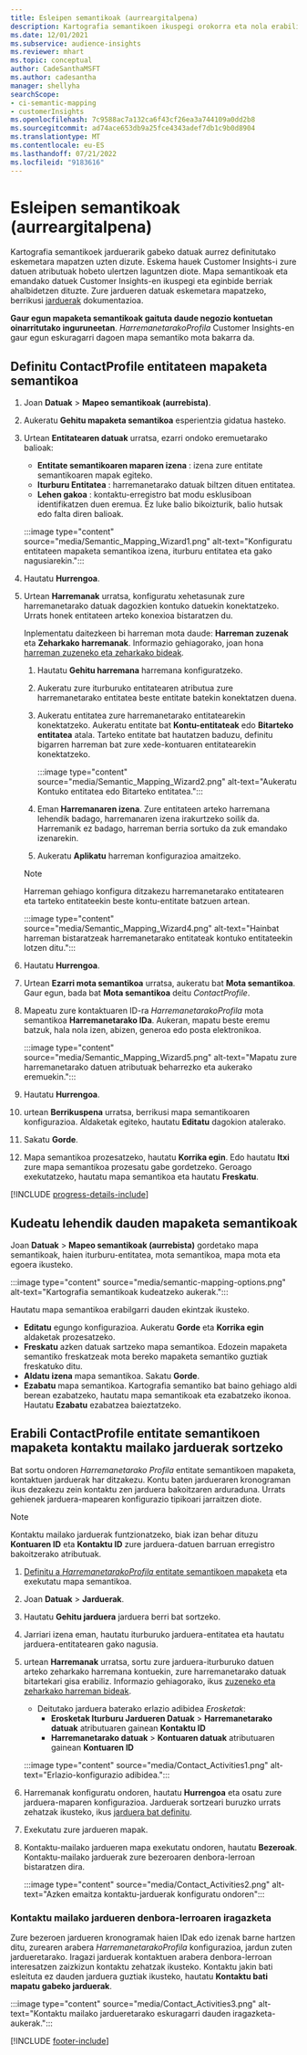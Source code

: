```yaml
---
title: Esleipen semantikoak (aurreargitalpena)
description: Kartografia semantikoen ikuspegi orokorra eta nola erabili.
ms.date: 12/01/2021
ms.subservice: audience-insights
ms.reviewer: mhart
ms.topic: conceptual
author: CadeSanthaMSFT
ms.author: cadesantha
manager: shellyha
searchScope:
- ci-semantic-mapping
- customerInsights
ms.openlocfilehash: 7c9588ac7a132ca6f43cf26ea3a744109a0dd2b8
ms.sourcegitcommit: ad74ace653db9a25fce4343adef7db1c9b0d8904
ms.translationtype: MT
ms.contentlocale: eu-ES
ms.lasthandoff: 07/21/2022
ms.locfileid: "9183616"
---
```

# <a name="semantic-mappings-preview"></a>Esleipen semantikoak (aurreargitalpena)

Kartografia semantikoek jarduerarik gabeko datuak aurrez definitutako eskemetara mapatzen uzten dizute. Eskema hauek Customer Insights-i zure datuen atributuak hobeto ulertzen laguntzen diote. Mapa semantikoak eta emandako datuek Customer Insights-en ikuspegi eta eginbide berriak ahalbidetzen dituzte. Zure jardueren datuak eskemetara mapatzeko, berrikusi [jarduerak](activities.md) dokumentazioa.

**Gaur egun mapaketa semantikoak gaituta daude negozio kontuetan oinarritutako inguruneetan**. *HarremanetarakoProfila* Customer Insights-en gaur egun eskuragarri dagoen mapa semantiko mota bakarra da.

## <a name="define-a-contactprofile-semantic-entity-mapping"></a>Definitu ContactProfile entitateen mapaketa semantikoa

1. Joan **Datuak** > **Mapeo semantikoak (aurrebista)**.

1. Aukeratu **Gehitu mapaketa semantikoa** esperientzia gidatua hasteko.

1. Urtean **Entitatearen datuak** urratsa, ezarri ondoko eremuetarako balioak:

   - **Entitate semantikoaren maparen izena** : izena zure entitate semantikoaren mapak egiteko.
   - **Iturburu Entitatea** : harremanetarako datuak biltzen dituen entitatea.
   - **Lehen gakoa** : kontaktu-erregistro bat modu esklusiboan identifikatzen duen eremua. Ez luke balio bikoizturik, balio hutsak edo falta diren balioak.

   :::image type="content" source="media/Semantic_Mapping_Wizard1.png" alt-text="Konfiguratu entitateen mapaketa semantikoa izena, iturburu entitatea eta gako nagusiarekin.":::

1. Hautatu **Hurrengoa**.

1. Urtean **Harremanak** urratsa, konfiguratu xehetasunak zure harremanetarako datuak dagozkien kontuko datuekin konektatzeko. Urrats honek entitateen arteko konexioa bistaratzen du.  

   Inplementatu daitezkeen bi harreman mota daude: **Harreman zuzenak** eta **Zeharkako harremanak**. Informazio gehiagorako, joan hona [harreman zuzeneko eta zeharkako bideak](relationships.md#relationship-paths).

   1. Hautatu **Gehitu harremana** harremana konfiguratzeko.
   1. Aukeratu zure iturburuko entitatearen atributua zure harremanetarako entitatea beste entitate batekin konektatzen duena.
   1. Aukeratu entitatea zure harremanetarako entitatearekin konektatzeko. Aukeratu entitate bat **Kontu-entitateak** edo **Bitarteko entitatea** atala. Tarteko entitate bat hautatzen baduzu, definitu bigarren harreman bat zure xede-kontuaren entitatearekin konektatzeko.

      :::image type="content" source="media/Semantic_Mapping_Wizard2.png" alt-text="Aukeratu Kontuko entitatea edo Bitarteko entitatea.":::

   1. Eman **Harremanaren izena**. Zure entitateen arteko harremana lehendik badago, harremanaren izena irakurtzeko soilik da. Harremanik ez badago, harreman berria sortuko da zuk emandako izenarekin.
   1. Aukeratu **Aplikatu** harreman konfigurazioa amaitzeko.

   > [!NOTE]
   > Harreman gehiago konfigura ditzakezu harremanetarako entitatearen eta tarteko entitateekin beste kontu-entitate batzuen artean.
   
     :::image type="content" source="media/Semantic_Mapping_Wizard4.png" alt-text="Hainbat harreman bistaratzeak harremanetarako entitateak kontuko entitateekin lotzen ditu.":::

1. Hautatu **Hurrengoa**.

1. Urtean **Ezarri mota semantikoa** urratsa, aukeratu bat **Mota semantikoa**. Gaur egun, bada bat **Mota semantikoa** deitu *ContactProfile*.

1. Mapeatu zure kontaktuaren ID-ra *HarremanetarakoProfila* mota semantikoa **Harremanetarako IDa**. Aukeran, mapatu beste eremu batzuk, hala nola izen, abizen, generoa edo posta elektronikoa.

   :::image type="content" source="media/Semantic_Mapping_Wizard5.png" alt-text="Mapatu zure harremanetarako datuen atributuak beharrezko eta aukerako eremuekin.":::

1. Hautatu **Hurrengoa**.

1. urtean **Berrikuspena** urratsa, berrikusi mapa semantikoaren konfigurazioa. Aldaketak egiteko, hautatu **Editatu** dagokion atalerako.

1. Sakatu **Gorde**.

1. Mapa semantikoa prozesatzeko, hautatu **Korrika egin**. Edo hautatu **Itxi** zure mapa semantikoa prozesatu gabe gordetzeko. Geroago exekutatzeko, hautatu mapa semantikoa eta hautatu **Freskatu**.

[!INCLUDE [progress-details-include](includes/progress-details-pane.md)]

## <a name="manage-existing-semantic-mappings"></a>Kudeatu lehendik dauden mapaketa semantikoak

Joan **Datuak** > **Mapeo semantikoak (aurrebista)** gordetako mapa semantikoak, haien iturburu-entitatea, mota semantikoa, mapa mota eta egoera ikusteko.

:::image type="content" source="media/semantic-mapping-options.png" alt-text="Kartografia semantikoak kudeatzeko aukerak.":::

Hautatu mapa semantikoa erabilgarri dauden ekintzak ikusteko.
- **Editatu** egungo konfigurazioa. Aukeratu **Gorde** eta **Korrika egin** aldaketak prozesatzeko.
- **Freskatu** azken datuak sartzeko mapa semantikoa. Edozein mapaketa semantiko freskatzeak mota bereko mapaketa semantiko guztiak freskatuko ditu.
- **Aldatu izena** mapa semantikoa. Sakatu **Gorde**.
- **Ezabatu** mapa semantikoa. Kartografia semantiko bat baino gehiago aldi berean ezabatzeko, hautatu mapa semantikoak eta ezabatzeko ikonoa. Hautatu **Ezabatu** ezabatzea baieztatzeko.

## <a name="use-a-contactprofile-semantic-entity-mapping-to-create-contact-level-activities"></a>Erabili ContactProfile entitate semantikoen mapaketa kontaktu mailako jarduerak sortzeko

Bat sortu ondoren *Harremanetarako Profila* entitate semantikoen mapaketa, kontaktuen jarduerak har ditzakezu. Kontu baten jardueraren kronograman ikus dezakezu zein kontaktu zen jarduera bakoitzaren arduraduna. Urrats gehienek jarduera-mapearen konfigurazio tipikoari jarraitzen diote.

   > [!NOTE]
   > Kontaktu mailako jarduerak funtzionatzeko, biak izan behar dituzu **Kontuaren ID** eta **Kontaktu ID** zure jarduera-datuen barruan erregistro bakoitzerako atributuak.

1. [Definitu a *HarremanetarakoProfila* entitate semantikoen mapaketa](#define-a-contactprofile-semantic-entity-mapping) eta exekutatu mapa semantikoa.

1. Joan **Datuak** > **Jarduerak**.

1. Hautatu **Gehitu jarduera** jarduera berri bat sortzeko.

1. Jarriari izena eman, hautatu iturburuko jarduera-entitatea eta hautatu jarduera-entitatearen gako nagusia.

1. urtean **Harremanak** urratsa, sortu zure jarduera-iturburuko datuen arteko zeharkako harremana kontuekin, zure harremanetarako datuak bitartekari gisa erabiliz. Informazio gehiagorako, ikus [zuzeneko eta zeharkako harreman bideak](relationships.md#relationship-paths).
   - Deitutako jarduera baterako erlazio adibidea *Erosketak*:
      - **Erosketak Iturburu Jardueren Datuak** > **Harremanetarako datuak** atributuaren gainean **Kontaktu ID**
      - **Harremanetarako datuak** > **Kontuaren datuak** atributuaren gainean **Kontuaren ID**

   :::image type="content" source="media/Contact_Activities1.png" alt-text="Erlazio-konfigurazio adibidea.":::

1. Harremanak konfiguratu ondoren, hautatu **Hurrengoa** eta osatu zure jarduera-maparen konfigurazioa. Jarduerak sortzeari buruzko urrats zehatzak ikusteko, ikus [jarduera bat definitu](activities.md).

1. Exekutatu zure jardueren mapak.

1. Kontaktu-mailako jardueren mapa exekutatu ondoren, hautatu **Bezeroak**. Kontaktu-mailako jarduerak zure bezeroaren denbora-lerroan bistaratzen dira.

   :::image type="content" source="media/Contact_Activities2.png" alt-text="Azken emaitza kontaktu-jarduerak konfiguratu ondoren":::

### <a name="contact-level-activity-timeline-filtering"></a>Kontaktu mailako jardueren denbora-lerroaren iragazketa

Zure bezeroen jardueren kronogramak haien IDak edo izenak barne hartzen ditu, zurearen arabera *HarremanetarakoProfila* konfigurazioa, jardun zuten jardueretarako. Iragazi jarduerak kontaktuen arabera denbora-lerroan interesatzen zaizkizun kontaktu zehatzak ikusteko. Kontaktu jakin bati esleituta ez dauden jarduera guztiak ikusteko, hautatu **Kontaktu bati mapatu gabeko jarduerak**.

:::image type="content" source="media/Contact_Activities3.png" alt-text="Kontaktu mailako jardueretarako eskuragarri dauden iragazketa-aukerak.":::

[!INCLUDE [footer-include](includes/footer-banner.md)]
